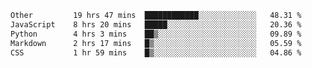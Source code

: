 <!--START_SECTION:waka-->

```txt
Other         19 hrs 47 mins  ████████████░░░░░░░░░░░░░   48.31 %
JavaScript    8 hrs 20 mins   █████░░░░░░░░░░░░░░░░░░░░   20.36 %
Python        4 hrs 3 mins    ██▒░░░░░░░░░░░░░░░░░░░░░░   09.89 %
Markdown      2 hrs 17 mins   █▒░░░░░░░░░░░░░░░░░░░░░░░   05.59 %
CSS           1 hr 59 mins    █▒░░░░░░░░░░░░░░░░░░░░░░░   04.86 %
```

<!--END_SECTION:waka--> 
 

